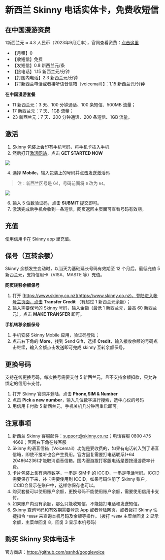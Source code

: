 # 新西兰 Skinny 电话实体卡，免费收短信




## 在中国漫游资费
1新西兰元 ≈ 4.3 人民币（2023年9月汇率），官网查看资费：[点击这里](https://www.skinny.co.nz/pricing/overseas-roaming/)

- 【月租】0
- 【收短信】免费
- 【发短信】0.8 新西兰元/条
- 【接电话】1.15 新西兰元/分钟
- 【打国内电话】2.3 新西兰元/分钟
- 【打新西兰电话或者接听语音信箱（voicemail）】：1.15 新西兰元/分钟 


**在中国漫游套餐**

- 11 新西兰元：3 天、100 分钟通话、100 条短信、500MB 流量；
- 17 新西兰元：7 天、1GB 流量；
- 23 新西兰元：7 天、200 分钟通话、200 条短信、1GB 流量。

## 激活

1. Skinny 包装上会印有手机号码，将手机卡插入手机
2. 然后打开[激活网站](https://www.skinny.co.nz/register/)，点击 **GET STARTED NOW**

![](https://i.imgur.com/PalQ1Ec.png)
  
4. 选择 **Mobile**，输入包装上的号码并点击发送激活码

>注：新西兰区号是 64，号码前面将 `0` 改为 `64`。

![](https://i.imgur.com/s2LtEQ7.png)
  
6. 输入 5 位数验证码，点击 **SUBMIT** 提交即可。
7. 激活完成后手机会收到一条短信，网页返回主页面可查看号码有效期。

## 充值
使用信用卡在 Skinny app 里充值。

## 保号（互转余额）

Skinny 余额发生变动时，以当天为基础延长号码有效期至 12 个月后。最低充值 5 新西兰元，支持信用卡（VISA、MASTE 等）充值。

**网页转移余额保号**

1. 打开 [https://www.skinny.co.nz](https://www.skinny.co.nz)，登陆进入帐号主页面，点击 **Transfer Credit** （有超过 1 新西兰元余额）；
2. 输入需要保号的 Skinny 号码，输入金额（最低 1 新西兰元，最高 60 新西兰元），点击 **MAKE TRANSFER** 即可。

**手机转移余额保号**

1. 手机安装 Skinny Mobile 应用，验证码登陆；
2. 点击右下角的 **More**，找到 Send Gift，选择 **Credit**，输入接收余额的号码点击继续，输入金额点击发送即可完成 skinny 互转余额保号。

## 更换号码
支持在线更换号码，每次换号需要支付 5 新西兰元，且不支持余额扣款，只允许绑定的信用卡支付。
1. 打开 Skinny 官网并登陆，点击 **Phone,SIM & Number**
2. 点击 **Pick a new number**，输入几位数字进行搜索，选中心仪的号码
3. 用信用卡付款 5 新西兰元，手机关机几分钟再重启即可。

## 注意事项
1. 新西兰 Skinny 客服邮件：support@skinny.co.nz；电话客服 0800 475 4669；官网右下角在线客服
2. Skinny 的语音信箱（Voicemail）功能是要收费的，如果有电话转入到了语音信箱，即使不接听也会产生费用。官方回复需要打电话联系(+64 204864236)才能取消语音信箱，国内漫游拨打客服电话是要按漫游费率计费。
3. 卡片包装上含有两串数字，一串是 SIM卡 的 ICCID，一串是电话号码。ICCID 需要保存下来，补卡需要使用到 ICCID，如果号码注册了 Skinny 账户，ICCID会显示在账户中，这样你保存也可以。
4. 购买套餐可以使用账户余额，更换号码不能使用账户余额，需要使用信用卡支付。
5. 如果账户内没有余额，那么只能收短信，不能接打电话和发送短信。
6. Skinny 查询号码和有效期需要登录 App 或者登陆网页，或者拨打 Skinny 快捷指令 `*888#` 来查询本机号码及余额等操作。（拨打 `*888#` 主菜单回复 2 显示余额，主菜单回复 8，回复 3 显示本机号码）


## 购买 Skinny 实体电话卡

官方商店：https://github.com/ssnhd/googlevoice
